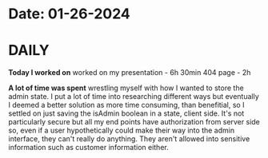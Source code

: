 # Date: 01-26-2024

# DAILY

**Today I worked on** 
worked on my presentation - 6h 30min
404 page - 2h


**A lot of time was spent** wrestling myself with how I wanted to store the admin state. I put a lot of time into researching different ways but eventually I deemed a better solution as more time consuming, than benefitial, so I settled on just saving the isAdmin boolean in a state, client side. It's not particularly secure but all my end points have authorization from server side so, even if a user hypothetically could make their way into the admin interface, they can't really do anything. They aren't allowed into sensitive information such as customer information either.

